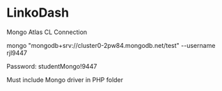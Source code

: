 # LinkoDash

Mongo Atlas CL Connection

mongo "mongodb+srv://cluster0-2pw84.mongodb.net/test" --username rjl9447

Password: studentMongo!9447

Must include Mongo driver in PHP folder


